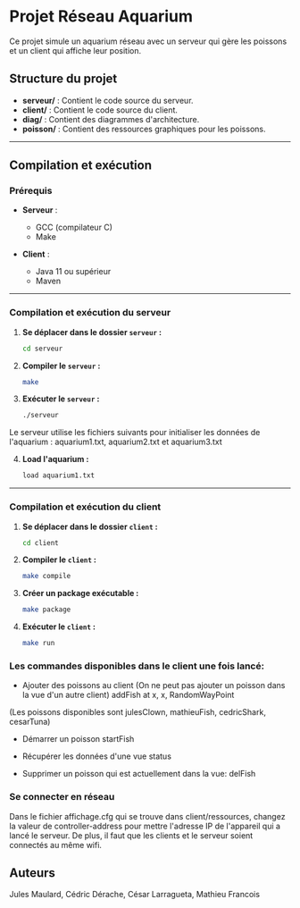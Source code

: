 # Projet Réseau Aquarium

Ce projet simule un aquarium réseau avec un serveur qui gère les poissons et un client qui affiche leur position.

## Structure du projet

- **serveur/** : Contient le code source du serveur.
- **client/** : Contient le code source du client.
- **diag/** : Contient des diagrammes d'architecture.
- **poisson/** : Contient des ressources graphiques pour les poissons.

---

## Compilation et exécution

### Prérequis

- **Serveur** :
  - GCC (compilateur C)
  - Make

- **Client** :
  - Java 11 ou supérieur
  - Maven

---

### Compilation et exécution du serveur

1. **Se déplacer dans le dossier `serveur` :**
   ```bash
   cd serveur
   ```
2. **Compiler le `serveur` :**
   ```bash
   make
   ```
3. **Exécuter le `serveur` :**
   ```bash
   ./serveur
   ```

Le serveur utilise les fichiers suivants pour initialiser les données de l'aquarium : aquarium1.txt, aquarium2.txt et aquarium3.txt

4. **Load l'aquarium :**
   ```bash
   load aquarium1.txt
   ```

---

### Compilation et exécution du client

1. **Se déplacer dans le dossier `client` :**
   ```bash
   cd client
   ```
2. **Compiler le `client` :**
   ```bash
   make compile
   ```
3. **Créer un package exécutable :**
   ```bash
   make package
   ```
4. **Exécuter le `client` :**
   ```bash
   make run
   ```

### Les commandes disponibles dans le client une fois lancé: 

- Ajouter des poissons au client (On ne peut pas ajouter un poisson dans la vue d'un autre client)
addFish <nom> at <X>x<Y>, <Largeur>x<Hauteur>, RandomWayPoint

(Les poissons disponibles sont julesClown, mathieuFish, cedricShark, cesarTuna)

- Démarrer un poisson
startFish <nom>

- Récupérer les données d'une vue
status

- Supprimer un poisson qui est actuellement dans la vue:
delFish <nom>

### Se connecter en réseau

Dans le fichier affichage.cfg qui se trouve dans client/ressources, changez la valeur de controller-address pour mettre l'adresse IP de l'appareil qui a lancé le serveur.
De plus, il faut que les clients et le serveur soient connectés au même wifi.

## Auteurs

Jules Maulard, Cédric Dérache, César Larragueta, Mathieu Francois


